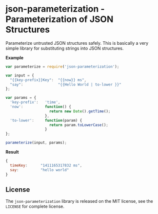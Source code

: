 json-parameterization - Parameterization of JSON Structures
===========================================================

Parameterize untrusted JSON structures safely. This is basically a very simple
library for substituting strings into JSON structures.

**Example**

```js
var parameterize = require('json-parameterization');

var input = {
  "{{key-prefix}}Key":  "{{now}} ms",
  "say":                "{{Hello World | to-lower }}"
};

var params = {
  'key-prefix':   'time',
  'now':          function() {
                    return new Date().getTime();
                  },
  'to-lower':     function(param) {
                    return param.toLowerCase();
                  }
};

parameterize(input, params);
```

**Result**

```js
{
  timeKey:      "1411165317832 ms",
  say:          "hello world"
}
```


License
-------
The `json-parameterization` library is released on the MIT license, see the
`LICENSE` for complete license.
